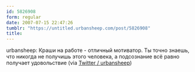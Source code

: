 ```yaml
---
id: 5826908
form: regular
date: 2007-07-15 22:47:26
tumblr: "https://untitled.urbansheep.com/post/5826908"
title:
---
```


<p>urbansheep: Краши на работе - отличный мотиватор. Ты точно знаешь, что никогда не получишь этого человека, а подсознание всё равно получает удовольствие (via <a href="http://twitter.com/urbansheep/statuses/151301332">Twitter / urbansheep</a>)</p>

